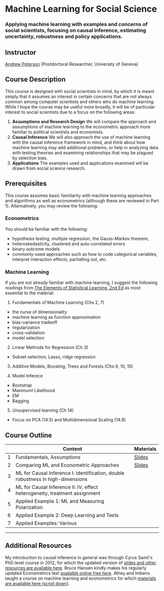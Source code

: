 # Machine Learning for Social Science #
### Applying machine learning with examples and concerns of social scientists, focusing on causal inference, estimating uncertainty, robustness and policy applications. ##


## Instructor ##

[Andrew Peterson](http://www.andrewjerelpeterson.com/ "Andrew Peterson") (Postdoctoral Researcher, University of Geneva)

## Course Description
This course is designed with social scientists in mind, by which it is meant simply that it assumes an interest in certain concerns that are not always common among computer scientists and others who do machine learning. While I hope the course may be useful more broadly, it will be of particular interest to social scientists due to a focus on the following areas:
1. **Assumptions and Research Design** We will compare the approach and assumptions of machine learning to the econometric approach more familiar to political scientists and economists.
2. **Causal Inference** We will also approach the use of machine learning with the causal inference framework in mind, and think about how machine learning may add additional problems, or help in analyzing data with testing theories and examining relationships that may be plagued by selection bias.
3. **Applications** The examples used and applications examined will be drawn from social science research.


## Prerequisites ##

This course assumes basic familiarity with machine learning approaches and algorithms as well as econometrics (although these are reviewed in Part 1). Alternatively, you may review the following:

### Econometrics ###
You should be familiar with the following:
- hypothesis testing, multiple regression, the Gauss-Markov theorem, 
- heteroskedasticity, clustered and auto-correlated errors
- binary outcome models
- commonly-used approaches such as how to code categorical variables, interpret interaction effects, partialling out, etc.

### Machine Learning ###
If you are not already familiar with machine learning, I suggest the following readings from [The Elements of Statistical Learning, 2nd Ed](https://web.stanford.edu/~hastie/ElemStatLearn/) as most essential to the material:

1. Fundamentals of Machine Learning (Chs 2, 7)
- the curse of dimensionality
- machine learning as function approximation
- bias-variance tradeoff
- regularization
- cross-validation
- model selection

2. Linear Methods for Regression (Ch 3)
- Subset selection, Lasso, ridge regression


3. Additive Models, Boosting, Trees and Forests (Chs 9, 10, 15)

4. Model Inferece
- Bootstrap
- Maximuml Likelihood
- EM
- Bagging

5. Unsupervised learning (Ch 14)
- Focus on PCA (14.5) and Multidimensional Scaling (14.8)

## Course Outline

|   |  Content                                | Materials |
|---|-----------------------------------------|-----------|
| 1 | Fundamentals, Assumptions               | [Slides](https://github.com/aristotle-tek/Machine_Learning_SS/blob/master/slides/ML_SS_slides_01_handout.pdf) |
| 2 | Comparing ML and Econometric Approaches | [Slides](https://github.com/aristotle-tek/Machine_Learning_SS/blob/master/slides/ML_SS_slides_02_handout.pdf) |
| 3 | ML for Causal Inference I: Identification, double robustness in high-dimensions               |           |
| 4 | ML for Causal Inference II: IV, effect heterogeneity,  treatment assignment             |           |
| 5 | Applied Example 1: ML and Measuring Polarization |  |
| 6 | Applied Example 2: Deep Learning and Texts |  |
| 7 | Applied Examples: Various | |

---
## Additional Resources

My introduction to causal inference in general was through Cyrus Samii's PhD level course in 2012, for which the updated version of [slides and other resources are available here](http://cyrussamii.com/?page_id=2580). Bruce Hansen kindly makes his regularly updated Econometrics text [available online free here](https://www.ssc.wisc.edu/~bhansen/econometrics/). Athey and Imbens taught a course on machine learning and econometrics for which [materials are available here (scroll down)](https://www.aeaweb.org/conference/cont-ed/2018-webcasts).



